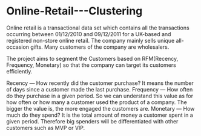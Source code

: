 # Online-Retail---Clustering

Online retail is a transactional data set which contains all the transactions occurring between 01/12/2010 and 09/12/2011 for a UK-based and registered non-store online retail. The company mainly sells unique all-occasion gifts. Many customers of the company are wholesalers.

The project aims to segment the Customers based on RFM(Recency, Frequency, Monetary) so that the company can target its customers efficiently.

Recency — How recently did the customer purchase? It means the number of days since a customer made the last purchase.
Frequency — How often do they purchase in a given period. So we can understand this value as for how often or how many a customer used the product of a company. The bigger the value is, the more engaged the customers are.
Monetary — How much do they spend? It is the total amount of money a customer spent in a given period. Therefore big spenders will be differentiated with other customers such as MVP or VIP.
